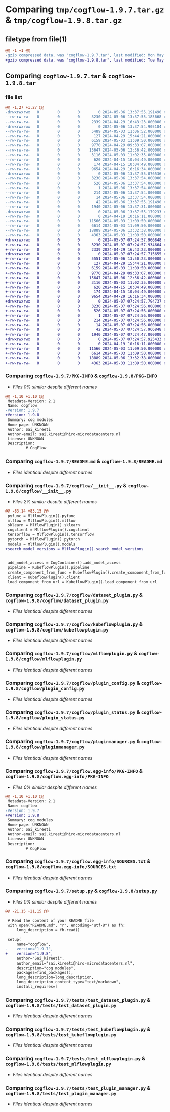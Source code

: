 # Comparing `tmp/cogflow-1.9.7.tar.gz` & `tmp/cogflow-1.9.8.tar.gz`

## filetype from file(1)

```diff
@@ -1 +1 @@
-gzip compressed data, was "cogflow-1.9.7.tar", last modified: Mon May  6 13:37:55 2024, max compression
+gzip compressed data, was "cogflow-1.9.8.tar", last modified: Tue May  7 07:24:58 2024, max compression
```

## Comparing `cogflow-1.9.7.tar` & `cogflow-1.9.8.tar`

### file list

```diff
@@ -1,27 +1,27 @@
-drwxrwxrwx   0        0        0        0 2024-05-06 13:37:55.191490 cogflow-1.9.7/
--rw-rw-rw-   0        0        0     3230 2024-05-06 13:37:55.185668 cogflow-1.9.7/PKG-INFO
--rw-rw-rw-   0        0        0     2339 2024-04-29 16:43:23.000000 cogflow-1.9.7/README.md
-drwxrwxrwx   0        0        0        0 2024-05-06 13:37:54.905184 cogflow-1.9.7/cogflow/
--rw-rw-rw-   0        0        0     5489 2024-05-03 11:06:52.000000 cogflow-1.9.7/cogflow/__init__.py
--rw-rw-rw-   0        0        0      127 2024-04-29 15:44:21.000000 cogflow-1.9.7/cogflow/cogflow_config.ini
--rw-rw-rw-   0        0        0     6159 2024-05-03 11:09:50.000000 cogflow-1.9.7/cogflow/dataset_plugin.py
--rw-rw-rw-   0        0        0     9770 2024-04-29 09:33:07.000000 cogflow-1.9.7/cogflow/kubeflowplugin.py
--rw-rw-rw-   0        0        0    15647 2024-05-06 12:36:42.000000 cogflow-1.9.7/cogflow/mlflowplugin.py
--rw-rw-rw-   0        0        0     3116 2024-05-03 11:02:35.000000 cogflow-1.9.7/cogflow/plugin_config.py
--rw-rw-rw-   0        0        0      620 2024-04-15 10:04:49.000000 cogflow-1.9.7/cogflow/plugin_status.py
--rw-rw-rw-   0        0        0      174 2024-04-15 10:04:49.000000 cogflow-1.9.7/cogflow/pluginerrors.py
--rw-rw-rw-   0        0        0     9654 2024-04-29 16:16:34.000000 cogflow-1.9.7/cogflow/pluginmanager.py
-drwxrwxrwx   0        0        0        0 2024-05-06 13:37:55.076536 cogflow-1.9.7/cogflow.egg-info/
--rw-rw-rw-   0        0        0     3230 2024-05-06 13:37:54.000000 cogflow-1.9.7/cogflow.egg-info/PKG-INFO
--rw-rw-rw-   0        0        0      526 2024-05-06 13:37:54.000000 cogflow-1.9.7/cogflow.egg-info/SOURCES.txt
--rw-rw-rw-   0        0        0        1 2024-05-06 13:37:54.000000 cogflow-1.9.7/cogflow.egg-info/dependency_links.txt
--rw-rw-rw-   0        0        0      214 2024-05-06 13:37:54.000000 cogflow-1.9.7/cogflow.egg-info/requires.txt
--rw-rw-rw-   0        0        0       14 2024-05-06 13:37:54.000000 cogflow-1.9.7/cogflow.egg-info/top_level.txt
--rw-rw-rw-   0        0        0       42 2024-05-06 13:37:55.191490 cogflow-1.9.7/setup.cfg
--rw-rw-rw-   0        0        0     1940 2024-05-06 13:37:31.000000 cogflow-1.9.7/setup.py
-drwxrwxrwx   0        0        0        0 2024-05-06 13:37:55.179233 cogflow-1.9.7/tests/
--rw-rw-rw-   0        0        0        0 2024-04-19 10:16:11.000000 cogflow-1.9.7/tests/__init__.py
--rw-rw-rw-   0        0        0    11566 2024-05-03 11:09:50.000000 cogflow-1.9.7/tests/test_dataset_plugin.py
--rw-rw-rw-   0        0        0     6614 2024-05-03 11:09:50.000000 cogflow-1.9.7/tests/test_kubeflowplugin.py
--rw-rw-rw-   0        0        0    18889 2024-05-06 13:32:38.000000 cogflow-1.9.7/tests/test_mlflowplugin.py
--rw-rw-rw-   0        0        0     4363 2024-05-03 11:09:50.000000 cogflow-1.9.7/tests/test_plugin_manager.py
+drwxrwxrwx   0        0        0        0 2024-05-07 07:24:57.966848 cogflow-1.9.8/
+-rw-rw-rw-   0        0        0     3230 2024-05-07 07:24:57.934664 cogflow-1.9.8/PKG-INFO
+-rw-rw-rw-   0        0        0     2339 2024-04-29 16:43:23.000000 cogflow-1.9.8/README.md
+drwxrwxrwx   0        0        0        0 2024-05-07 07:24:57.715655 cogflow-1.9.8/cogflow/
+-rw-rw-rw-   0        0        0     5551 2024-05-06 13:50:23.000000 cogflow-1.9.8/cogflow/__init__.py
+-rw-rw-rw-   0        0        0      127 2024-04-29 15:44:21.000000 cogflow-1.9.8/cogflow/cogflow_config.ini
+-rw-rw-rw-   0        0        0     6159 2024-05-03 11:09:50.000000 cogflow-1.9.8/cogflow/dataset_plugin.py
+-rw-rw-rw-   0        0        0     9770 2024-04-29 09:33:07.000000 cogflow-1.9.8/cogflow/kubeflowplugin.py
+-rw-rw-rw-   0        0        0    15647 2024-05-06 12:36:42.000000 cogflow-1.9.8/cogflow/mlflowplugin.py
+-rw-rw-rw-   0        0        0     3116 2024-05-03 11:02:35.000000 cogflow-1.9.8/cogflow/plugin_config.py
+-rw-rw-rw-   0        0        0      620 2024-04-15 10:04:49.000000 cogflow-1.9.8/cogflow/plugin_status.py
+-rw-rw-rw-   0        0        0      174 2024-04-15 10:04:49.000000 cogflow-1.9.8/cogflow/pluginerrors.py
+-rw-rw-rw-   0        0        0     9654 2024-04-29 16:16:34.000000 cogflow-1.9.8/cogflow/pluginmanager.py
+drwxrwxrwx   0        0        0        0 2024-05-07 07:24:57.794737 cogflow-1.9.8/cogflow.egg-info/
+-rw-rw-rw-   0        0        0     3230 2024-05-07 07:24:56.000000 cogflow-1.9.8/cogflow.egg-info/PKG-INFO
+-rw-rw-rw-   0        0        0      526 2024-05-07 07:24:56.000000 cogflow-1.9.8/cogflow.egg-info/SOURCES.txt
+-rw-rw-rw-   0        0        0        1 2024-05-07 07:24:56.000000 cogflow-1.9.8/cogflow.egg-info/dependency_links.txt
+-rw-rw-rw-   0        0        0      214 2024-05-07 07:24:56.000000 cogflow-1.9.8/cogflow.egg-info/requires.txt
+-rw-rw-rw-   0        0        0       14 2024-05-07 07:24:56.000000 cogflow-1.9.8/cogflow.egg-info/top_level.txt
+-rw-rw-rw-   0        0        0       42 2024-05-07 07:24:57.966848 cogflow-1.9.8/setup.cfg
+-rw-rw-rw-   0        0        0     1940 2024-05-07 07:24:47.000000 cogflow-1.9.8/setup.py
+drwxrwxrwx   0        0        0        0 2024-05-07 07:24:57.925433 cogflow-1.9.8/tests/
+-rw-rw-rw-   0        0        0        0 2024-04-19 10:16:11.000000 cogflow-1.9.8/tests/__init__.py
+-rw-rw-rw-   0        0        0    11566 2024-05-03 11:09:50.000000 cogflow-1.9.8/tests/test_dataset_plugin.py
+-rw-rw-rw-   0        0        0     6614 2024-05-03 11:09:50.000000 cogflow-1.9.8/tests/test_kubeflowplugin.py
+-rw-rw-rw-   0        0        0    18889 2024-05-06 13:32:38.000000 cogflow-1.9.8/tests/test_mlflowplugin.py
+-rw-rw-rw-   0        0        0     4363 2024-05-03 11:09:50.000000 cogflow-1.9.8/tests/test_plugin_manager.py
```

### Comparing `cogflow-1.9.7/PKG-INFO` & `cogflow-1.9.8/PKG-INFO`

 * *Files 0% similar despite different names*

```diff
@@ -1,10 +1,10 @@
 Metadata-Version: 2.1
 Name: cogflow
-Version: 1.9.7
+Version: 1.9.8
 Summary: cog modules
 Home-page: UNKNOWN
 Author: Sai_kireeti
 Author-email: sai.kireeti@hiro-microdatacenters.nl
 License: UNKNOWN
 Description: 
         # CogFlow
```

### Comparing `cogflow-1.9.7/README.md` & `cogflow-1.9.8/README.md`

 * *Files identical despite different names*

### Comparing `cogflow-1.9.7/cogflow/__init__.py` & `cogflow-1.9.8/cogflow/__init__.py`

 * *Files 2% similar despite different names*

```diff
@@ -83,14 +83,15 @@
 pyfunc = MlflowPlugin().pyfunc
 mlflow = MlflowPlugin().mlflow
 sklearn = MlflowPlugin().sklearn
 cogclient = MlflowPlugin().cogclient
 tensorflow = MlflowPlugin().tensorflow
 pytorch = MlflowPlugin().pytorch
 models = MlflowPlugin().models
+search_model_versions = MlflowPlugin().search_model_versions
 
 
 add_model_access = CogContainer().add_model_access
 pipeline = KubeflowPlugin().pipeline
 create_component_from_func = KubeflowPlugin().create_component_from_func
 client = KubeflowPlugin().client
 load_component_from_url = KubeflowPlugin().load_component_from_url
```

### Comparing `cogflow-1.9.7/cogflow/dataset_plugin.py` & `cogflow-1.9.8/cogflow/dataset_plugin.py`

 * *Files identical despite different names*

### Comparing `cogflow-1.9.7/cogflow/kubeflowplugin.py` & `cogflow-1.9.8/cogflow/kubeflowplugin.py`

 * *Files identical despite different names*

### Comparing `cogflow-1.9.7/cogflow/mlflowplugin.py` & `cogflow-1.9.8/cogflow/mlflowplugin.py`

 * *Files identical despite different names*

### Comparing `cogflow-1.9.7/cogflow/plugin_config.py` & `cogflow-1.9.8/cogflow/plugin_config.py`

 * *Files identical despite different names*

### Comparing `cogflow-1.9.7/cogflow/plugin_status.py` & `cogflow-1.9.8/cogflow/plugin_status.py`

 * *Files identical despite different names*

### Comparing `cogflow-1.9.7/cogflow/pluginmanager.py` & `cogflow-1.9.8/cogflow/pluginmanager.py`

 * *Files identical despite different names*

### Comparing `cogflow-1.9.7/cogflow.egg-info/PKG-INFO` & `cogflow-1.9.8/cogflow.egg-info/PKG-INFO`

 * *Files 0% similar despite different names*

```diff
@@ -1,10 +1,10 @@
 Metadata-Version: 2.1
 Name: cogflow
-Version: 1.9.7
+Version: 1.9.8
 Summary: cog modules
 Home-page: UNKNOWN
 Author: Sai_kireeti
 Author-email: sai.kireeti@hiro-microdatacenters.nl
 License: UNKNOWN
 Description: 
         # CogFlow
```

### Comparing `cogflow-1.9.7/cogflow.egg-info/SOURCES.txt` & `cogflow-1.9.8/cogflow.egg-info/SOURCES.txt`

 * *Files identical despite different names*

### Comparing `cogflow-1.9.7/setup.py` & `cogflow-1.9.8/setup.py`

 * *Files 0% similar despite different names*

```diff
@@ -21,15 +21,15 @@
 
 # Read the content of your README file
 with open("README.md", "r", encoding="utf-8") as fh:
     long_description = fh.read()
 
 setup(
     name="cogflow",
-    version="1.9.7",
+    version="1.9.8",
     author="Sai_kireeti",
     author_email="sai.kireeti@hiro-microdatacenters.nl",
     description="cog modules",
     packages=find_packages(),
     long_description=long_description,
     long_description_content_type="text/markdown",
     install_requires=[
```

### Comparing `cogflow-1.9.7/tests/test_dataset_plugin.py` & `cogflow-1.9.8/tests/test_dataset_plugin.py`

 * *Files identical despite different names*

### Comparing `cogflow-1.9.7/tests/test_kubeflowplugin.py` & `cogflow-1.9.8/tests/test_kubeflowplugin.py`

 * *Files identical despite different names*

### Comparing `cogflow-1.9.7/tests/test_mlflowplugin.py` & `cogflow-1.9.8/tests/test_mlflowplugin.py`

 * *Files identical despite different names*

### Comparing `cogflow-1.9.7/tests/test_plugin_manager.py` & `cogflow-1.9.8/tests/test_plugin_manager.py`

 * *Files identical despite different names*

